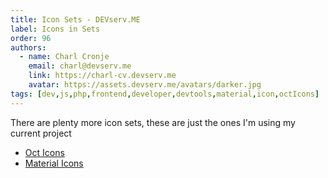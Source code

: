 ```yaml
---
title: Icon Sets - DEVserv.ME
label: Icons in Sets 
order: 96
authors:
  - name: Charl Cronje
    email: charl@devserv.me
    link: https://charl-cv.devserv.me
    avatar: https://assets.devserv.me/avatars/darker.jpg
tags: [dev,js,php,frontend,developer,devtools,material,icon,octIcons]
---
```


There are plenty more icon sets, these are just the ones I'm using my current project

- [Oct Icons](./octIcons.md)
- [Material Icons](./materialIcons.md)

